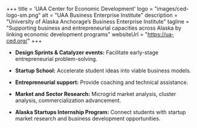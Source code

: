+++
title = 'UAA Center for Economic Development'
logo = "images/ced-logo-sm.png"
alt = "UAA Business Enterprise Institute"
description = "University of Alaska Anchorage’s Business Enterprise Institute"
tagline = "Supporting business and entrepreneurial capacities across Alaska by linking economic development programs"
websiteUrl = "https://ua-ced.org/"
+++

* **Design Sprints & Catalyzer events:** Facilitate early-stage entrepreneurial problem-solving.

* **Startup School:** Accelerate student ideas into viable business models.

* **Entrepreneurial support:** Provide coaching and technical assistance.

* **Market and Sector Research:** Microgrid market analysis, cluster analysis, commercialization advancement.

* **Alaska Startups Internship Program:** Connect students with startup market research and business development opportunities.
